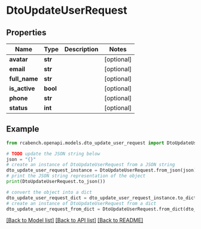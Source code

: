 # DtoUpdateUserRequest


## Properties

Name | Type | Description | Notes
------------ | ------------- | ------------- | -------------
**avatar** | **str** |  | [optional] 
**email** | **str** |  | [optional] 
**full_name** | **str** |  | [optional] 
**is_active** | **bool** |  | [optional] 
**phone** | **str** |  | [optional] 
**status** | **int** |  | [optional] 

## Example

```python
from rcabench.openapi.models.dto_update_user_request import DtoUpdateUserRequest

# TODO update the JSON string below
json = "{}"
# create an instance of DtoUpdateUserRequest from a JSON string
dto_update_user_request_instance = DtoUpdateUserRequest.from_json(json)
# print the JSON string representation of the object
print(DtoUpdateUserRequest.to_json())

# convert the object into a dict
dto_update_user_request_dict = dto_update_user_request_instance.to_dict()
# create an instance of DtoUpdateUserRequest from a dict
dto_update_user_request_from_dict = DtoUpdateUserRequest.from_dict(dto_update_user_request_dict)
```
[[Back to Model list]](../README.md#documentation-for-models) [[Back to API list]](../README.md#documentation-for-api-endpoints) [[Back to README]](../README.md)


